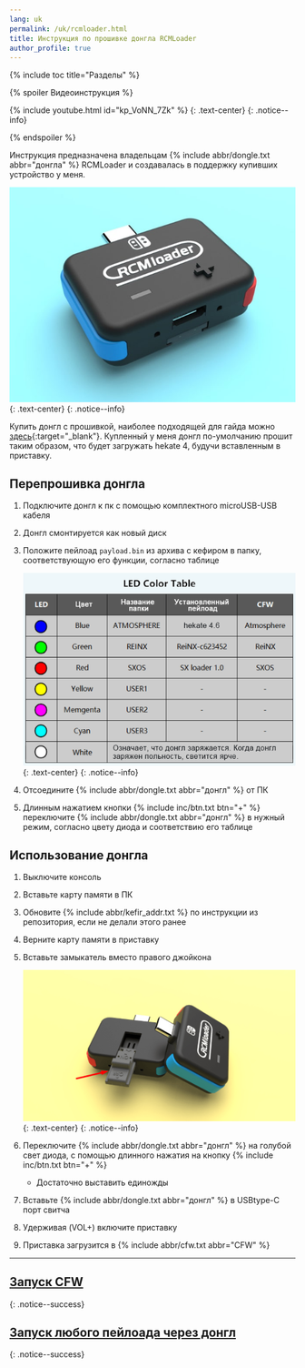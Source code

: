 ```yaml
---
lang: uk
permalink: /uk/rcmloader.html
title: Инструкция по прошивке донгла RCMLoader
author_profile: true
---
```

{% include toc title="Разделы" %}

{% spoiler Видеоинструкция %}

{% include youtube.html id="kp_VoNN_7Zk" %}
{: .text-center}
{: .notice--info}

{% endspoiler %}

Инструкция предназначена владельцам {% include abbr/dongle.txt abbr="донгла" %} RCMLoader и создавалась в поддержку купивших устройство у меня. 

![](/images/dongle/rcmloader.jpg)
{: .text-center}
{: .notice--info}

Купить донгл с прошивкой, наиболее подходящей для гайда можно [здесь](http://vk.com/switchopen){:target="_blank"}. Купленный у меня донгл по-умолчанию прошит таким образом, что будет загружать hekate 4, будучи вставленным в приставку. 

## Перепрошивка донгла

1. Подключите донгл к пк с помощью комплектного microUSB-USB кабеля
1. Донгл смонтируется как новый диск
1. Положите пейлоад `payload.bin` из архива с кефиром в папку, соответствующую его функции, согласно таблице

	![](/images/dongle/rcmloader_table.png)
	{: .text-center}
	{: .notice--info}

1. Отсоедините {% include abbr/dongle.txt abbr="донгл" %} от ПК
1. Длинным нажатием кнопки {% include inc/btn.txt btn="+" %} переключите {% include abbr/dongle.txt abbr="донгл" %} в нужный режим, согласно цвету диода и соответствию его таблице

## Использование донгла

1. Выключите консоль
1. Вставьте карту памяти в ПК
1. Обновите {% include abbr/kefir_addr.txt %} по инструкции из репозитория, если не делали этого ранее
1. Верните карту памяти в приставку
1. Вставьте замыкатель вместо правого джойкона

    ![](/images/dongle/rcmloader_jig.png)
    {: .text-center}
    {: .notice--info}

1. Переключите {% include abbr/dongle.txt abbr="донгл" %} на голубой свет диода, с помощью длинного нажатия на кнопку {% include inc/btn.txt btn="+" %}
	* Достаточно выставить единожды
1. Вставьте {% include abbr/dongle.txt abbr="донгл" %} в USBtype-C порт свитча
1. Удерживая (VOL+) включите приставку
1. Приставка загрузится в {% include abbr/cfw.txt abbr="CFW" %}

___

## [Запуск CFW](cfw)
{: .notice--success}

## [Запуск любого пейлоада через донгл](fusee-gelee#%D0%B7%D0%B0%D0%BF%D1%83%D1%81%D0%BA-%D1%87%D0%B5%D1%80%D0%B5%D0%B7-%D0%B4%D0%BE%D0%BD%D0%B3%D0%BB)
{: .notice--success}